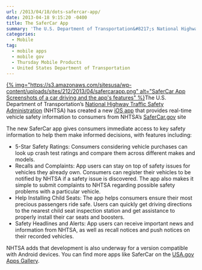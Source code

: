```yaml
---
url: /2013/04/18/dots-safercar-app/
date: 2013-04-18 9:15:20 -0400
title: The SaferCar App
summary: 'The U.S. Department of Transportation&#8217;s National Highway Traffic Safety Administration (NHTSA) has created a new iOS app that provides real-time vehicle safety information to consumers from NHTSA&#8217;s SaferCar.gov site The new SaferCar app gives consumers immediate access to key safety information to help'
categories:
  - Mobile
tag:
  - mobile apps
  - mobile gov
  - Thursday Mobile Products
  - United States Department of Transportation
---
```


[{% img="https://s3.amazonaws.com/sitesusa/wp-content/uploads/sites/212/2013/04/safercarapp.png" alt="SaferCar App Screenshots of a car driving and the app's features" %}](https://s3.amazonaws.com/sitesusa/wp-content/uploads/sites/212/2013/04/safercarapp.png)The U.S. Department of Transportation&#8217;s [National Highway Traffic Safety Administration](http://www.nhtsa.gov/) (NHTSA) has created a new [iOS app](https://itunes.apple.com/us/app/safercar/id593086230?ls=1&mt=8) that provides real-time vehicle safety information to consumers from NHTSA&#8217;s [SaferCar.gov](http://www.safercar.gov/) site

The new SaferCar app gives consumers immediate access to key safety information to help them make informed decisions, with features including:

  * 5-Star Safety Ratings: Consumers considering vehicle purchases can look up crash test ratings and compare them across different makes and models.
  * Recalls and Complaints: App users can stay on top of safety issues for vehicles they already own. Consumers can register their vehicles to be notified by NHTSA if a safety issue is discovered. The app also makes it simple to submit complaints to NHTSA regarding possible safety problems with a particular vehicle.
  * Help Installing Child Seats: The app helps consumers ensure their most precious passengers ride safe. Users can quickly get driving directions to the nearest child seat inspection station and get assistance to properly install their car seats and boosters.
  * Safety Headlines and Alerts: App users can receive important news and information from NHTSA, as well as recall notices and push notices on their recorded vehicles.

NHTSA adds that development is also underway for a version compatible with Android devices. You can find more apps like SaferCar on the [USA.gov Apps Gallery](http://apps.usa.gov/).